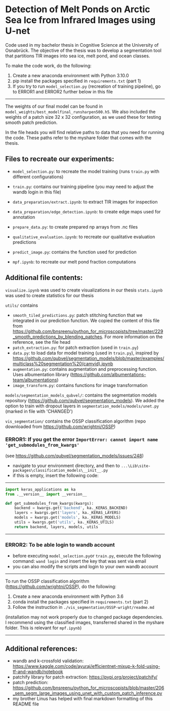 # Detection of Melt Ponds on Arctic Sea Ice from Infrared Images using U-net

Code used in my bachelor thesis in Cognitive Science at the University of Osnabrück.
The objective of the thesis was to develop a segmentation tool that partitions TIR images into sea ice, melt pond, and ocean classes.

To make the code work, do the following:

1. Create a new anaconda environment with Python 3.10.0
2. pip install the packages specified in `requirements.txt` (part 1)
3. If you try to run `model_selection.py` (recreation of training pipeline), go to ERROR1 and ERROR2 further below in this file

---------------------------------------

The weights of our final model can be found in `model_weights/best_modelfinal_runsharpen500.h5`. We also included the weights of a patch size 32 x 32 configuration, as we used these for testing smooth patch prediction.

In the file heads you will find relative paths to data that you need for running the code. These paths refer to the myshare folder that comes with the thesis.


Files to recreate our experiments:
---------------------------------
- `model_selection.py`: to recreate the model training (runs `train.py` with different configurations) 
- `train.py`: contains our training pipeline (you may need to adjust the wandb login in this file)

- `data_preparation/extract.ipynb`: to extract TIR images for inspection
- `data_preparation/edge_detection.ipynb`: to create edge maps used for annotation
- `prepare_data.py`: to create prepared np arrays from .nc files
- `qualitative_evaluation.ipynb`: to recreate our qualitative evaluation predictions
- `predict_image.py`: contains the function used for prediction
- `mpf.ipynb`: to recreate our melt pond fraction computations


Additional file contents:
-------------------------
`visualize.ipynb` was used to create visualizations in our thesis
`stats.ipynb` was used to create statistics for our thesis

`utils/` contains 
- `smooth_tiled_predictions.py`: patch stitching function that we integrated in our prediction function. We copied the content of this file from https://github.com/bnsreenu/python_for_microscopists/tree/master/229_smooth_predictions_by_blending_patches. For more information on the reference, see the file head
- `patch_extraction.py`: for patch extraction (used in `train.py`)
- `data.py`: to load data for model training (used in `train.py`), inspired by https://github.com/qubvel/segmentation_models/blob/master/examples/multiclass%20segmentation%20(camvid).ipynb 
- `augmentation.py`: contains augmentation and preprocessing function. Uses albumentation library (https://github.com/albumentations-team/albumentations)
- `image_transform.py`: contains functions for image transformation


`models/segmentation_models_qubvel/`: contains the segmentation models repository (https://github.com/qubvel/segmentation_models). We added the option to train with dropout layers in `segmentation_models/models/unet.py` (marked in file with 'CHANGED')

`vis_segmentation/` contains the OSSP classification algorithm (repo downloaded from https://github.com/wrightni/OSSP)


### <a id="Error1"></a>ERROR1: If you get the error `ImportError: cannot import name 'get_submodules_from_kwargs'`

(see https://github.com/qubvel/segmentation_models/issues/248)

- navigate to your environment directory, and then to `...\Lib\site-packages\classification_models\__init__.py`
- if this is empty, insert the following code:

------------------------------------------------------
```python
import keras_applications as ka
from .__version__ import __version__

def get_submodules_from_kwargs(kwargs):
    backend = kwargs.get('backend', ka._KERAS_BACKEND)
    layers = kwargs.get('layers', ka._KERAS_LAYERS)
    models = kwargs.get('models', ka._KERAS_MODELS)
    utils = kwargs.get('utils', ka._KERAS_UTILS)
    return backend, layers, models, utils
```
------------------------------------------------------

### <a id="Error2"></a>ERROR2: To be able login to wandb account


- before executing `model_selection.py`or `train.py`, execute the following command: `wand login` and insert the key that was sent via email
- you can also modify the scripts and login to your own wandb account

------------------------------------------------------


To run the OSSP classification algorithm (https://github.com/wrightni/OSSP), do the following:

1. Create a new anaconda environment with Python 3.6
2. conda install the packages specified in `requirements.txt` (part 2)
3. Follow the instruction in `./vis_segmentation/OSSP-wright/readme.md`

(installation may not work properly due to changed package dependencies. I recommend using the classified images, transferred shared in the myshare folder. This is relevant for `mpf.ipynb`)

----------------------------
Additional references:
-----------------------------
- wandb and k-crossfold validation: https://www.kaggle.com/code/ayuraj/efficientnet-mixup-k-fold-using-tf-and-wandb/notebook
- patchify library for patch extraction: https://pypi.org/project/patchify/
- patch prediction: https://github.com/bnsreenu/python_for_microscopists/blob/master/206_sem_segm_large_images_using_unet_with_custom_patch_inference.py 
- my brother Linus has helped with final markdown formatting of this README file
